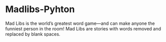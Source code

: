 # Madlibs-Pyhton
Mad Libs is the world’s greatest word game—and can make anyone the funniest person in the room!  Mad Libs are stories with words removed and replaced by blank spaces. 
